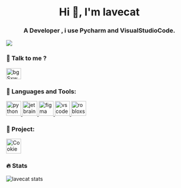 <h1 align="center">Hi 👋, I'm lavecat</h1>
<h3 align="center">A Developer , i use Pycharm and VisualStudioCode.</h3>
<a href="https://top.gg/bot/1183004271466270801">
  <img src="https://top.gg/api/widget/owner/1183004271466270801.svg">
</a>

<h3 align="left">🔗 Talk to me ?</h3>
<p align="left">
<a href="https://discord.gg/bgSxwgyKz3" target="blank"><img align="center" src="https://raw.githubusercontent.com/rahuldkjain/github-profile-readme-generator/master/src/images/icons/Social/discord.svg" alt="bgSxwgyKz3" height="30" width="40" /></a>
</p>

<h3 align="left">🔧 Languages and Tools:</h3>
<a href="https://www.python.org/" target="_blank"> <img src="https://upload.wikimedia.org/wikipedia/commons/thumb/c/c3/Python-logo-notext.svg/1200px-Python-logo-notext.svg.png" alt="python" width="40" height="40"/> </a>
<a href="https://www.jetbrains.com/pycharm/" target="_blank"> <img src="https://upload.wikimedia.org/wikipedia/commons/1/1d/PyCharm_Icon.svg" alt="jetbrain-pycharm" width="40" height="40"/> </a>
<a href="https://www.figma.com/" target="_blank"> <img src="https://upload.wikimedia.org/wikipedia/commons/3/33/Figma-logo.svg?uselang=fr" alt="figma" width="40" height="40"/> </a>
<a href="https://visualstudio.microsoft.com/fr/#vscode-section" target="_blank"> <img src="https://upload.wikimedia.org/wikipedia/commons/9/9a/Visual_Studio_Code_1.35_icon.svg" alt="vscode" width="40" height="40"/> </a>
<a href="https://create.roblox.com/" target="_blank"> <img src="https://upload.wikimedia.org/wikipedia/commons/a/ab/Roblox_Studio_logo_2021_present.png" alt="robloxstudio" width="40" height="40"/> </a>
<h3 align="left">🚩 Project:</h3>
<a href="https://discord.gg/mPMcHmZsdM" target="_blank"> <img src="https://cdn.discordapp.com/attachments/1221209995832594513/1238239781859885150/CookieSongBot__Logo_CookieSong__by_lirus_12345_3.png?ex=67c2d1e9&is=67c18069&hm=e1d79946a4e3f2d270fb686b0561a4ea8309db3bd3bece30e3b3bc09eba1554f&" alt="CookieSong" width="40" height="40"/> </a>
<h3 align="left">🔥 Stats</h3>
<img align="left" alt="lavecat stats" src="https://github-readme-stats.vercel.app/api?username=lavecat&count_private=true&show_icons=true&theme=radical">
</p>
